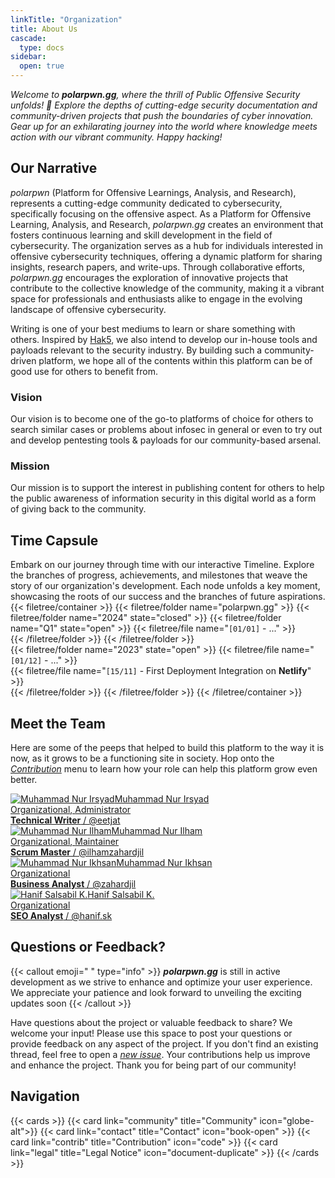 ```yaml
---
linkTitle: "Organization"
title: About Us
cascade:
  type: docs
sidebar:
  open: true
---
```


*Welcome to **polarpwn.gg**, where the thrill of Public Offensive Security unfolds! 🚀 Explore the depths of cutting-edge security documentation and community-driven projects that push the boundaries of cyber innovation. Gear up for an exhilarating journey into the world where knowledge meets action with our vibrant community. Happy hacking!*
<!--more-->

## Our Narrative
*polarpwn* (Platform for Offensive Learnings, Analysis, and Research), represents a cutting-edge community dedicated to cybersecurity, specifically focusing on the offensive aspect. As a Platform for Offensive Learning, Analysis, and Research, *polarpwn.gg* creates an environment that fosters continuous learning and skill development in the field of cybersecurity. The organization serves as a hub for individuals interested in offensive cybersecurity techniques, offering a dynamic platform for sharing insights, research papers, and write-ups. Through collaborative efforts, *polarpwn.gg* encourages the exploration of innovative projects that contribute to the collective knowledge of the community, making it a vibrant space for professionals and enthusiasts alike to engage in the evolving landscape of offensive cybersecurity.

Writing is one of your best mediums to learn or share something with others. Inspired by [Hak5](https://shop.hak5.org/blogs/payloads/), we also intend to develop our in-house tools and payloads relevant to the security industry. By building such a community-driven platform, we hope all of the contents within this platform can be of good use for others to benefit from.

### Vision
Our vision is to become one of the go-to platforms of choice for others to search similar cases or problems about infosec in general or even to try out and develop pentesting tools & payloads for our community-based arsenal.

### Mission
Our mission is to support the interest in publishing content for others to help the public awareness of information security in this digital world as a form of giving back to the community.

## Time Capsule
Embark on our journey through time with our interactive Timeline. Explore the branches of progress, achievements, and milestones that weave the story of our organization's development. Each node unfolds a key moment, showcasing the roots of our success and the branches of future aspirations.
{{< filetree/container >}}
  {{< filetree/folder name="polarpwn.gg" >}}
    {{< filetree/folder name="2024" state="closed" >}}
      {{< filetree/folder name="Q1" state="open" >}}
        {{< filetree/file name="```[01/01]``` - ..." >}}      
      {{< /filetree/folder >}}
    {{< /filetree/folder >}}  
    {{< filetree/folder name="2023" state="open" >}}
      {{< filetree/file name="```[01/12]``` - ..." >}}      
      {{< filetree/file name="```[15/11]``` - First Deployment Integration on **Netlify**" >}}      
    {{< /filetree/folder >}}
  {{< /filetree/folder >}}
{{< /filetree/container >}}

## Meet the Team
Here are some of the peeps that helped to build this platform to the way it is now, as it grows to be a functioning site in society. Hop onto the [*Contribution*](contrib/) menu to learn how your role can help this platform grow even better.
<div class="hextra-cards mt-4 gap-4 grid not-prose" style="--rows: 3;">  
  <a class="hextra-card group flex flex-col justify-start overflow-hidden rounded-lg border border-gray-200 text-current no-underline dark:shadow-none hover:shadow-gray-100 dark:hover:shadow-none shadow-gray-100 active:shadow-sm active:shadow-gray-200 transition-all duration-200 hover:border-gray-300 bg-gray-100 shadow dark:border-neutral-700 dark:bg-neutral-800 dark:text-gray-50 hover:shadow-lg dark:hover:border-neutral-500 dark:hover:bg-neutral-700" href="https://www.linkedin.com/in/muhammadnurirsyad/" target="_blank" rel="noreferrer"><img alt="Muhammad Nur Irsyad" loading="lazy" decoding="async" src="/images/org/irsyad.webp"><span class="flex font-semibold items-start gap-2 pt-4 px-4 text-gray-700 hover:text-gray-900 dark:text-neutral-200 dark:hover:text-neutral-50">Muhammad Nur Irsyad</span><div class="line-clamp-3 text-sm font-normal text-gray-500 dark:text-gray-400 px-4 mb-4 mt-2"><span class="bg-clip-text text-transparent bg-gradient-to-r from-gray-900-org to-gray-600-org dark:from-gray-100-org dark:to-gray-400-org font-semibold">Organizational</span>, <span class="bg-clip-text text-transparent bg-gradient-to-r from-gray-900 to-gray-600 dark:from-gray-100 dark:to-gray-400 font-semibold">Administrator</span><br><strong>Technical Writer</strong> / @eetjat</div></a>
  <a class="hextra-card group flex flex-col justify-start overflow-hidden rounded-lg border border-gray-200 text-current no-underline dark:shadow-none hover:shadow-gray-100 dark:hover:shadow-none shadow-gray-100 active:shadow-sm active:shadow-gray-200 transition-all duration-200 hover:border-gray-300 bg-gray-100 shadow dark:border-neutral-700 dark:bg-neutral-800 dark:text-gray-50 hover:shadow-lg dark:hover:border-neutral-500 dark:hover:bg-neutral-700" href="https://id.linkedin.com/in/muhammadnurilham/" target="_blank" rel="noreferrer"><img alt="Muhammad Nur Ilham" loading="lazy" decoding="async" src="/images/org/ilham.webp"><span class="flex font-semibold items-start gap-2 pt-4 px-4 text-gray-700 hover:text-gray-900 dark:text-neutral-200 dark:hover:text-neutral-50">Muhammad Nur Ilham</span><div class="line-clamp-3 text-sm font-normal text-gray-500 dark:text-gray-400 px-4 mb-4 mt-2"><span class="bg-clip-text text-transparent bg-gradient-to-r from-gray-900-org to-gray-600-org dark:from-gray-100-org dark:to-gray-400-org font-semibold">Organizational</span>, <span class="bg-clip-text text-transparent bg-gradient-to-r from-gray-900 to-gray-600 dark:from-gray-100 dark:to-gray-400 font-semibold">Maintainer</span><br><strong>Scrum Master</strong> / @ilhamzahardjil</div></a>
  <a class="hextra-card group flex flex-col justify-start overflow-hidden rounded-lg border border-gray-200 text-current no-underline dark:shadow-none hover:shadow-gray-100 dark:hover:shadow-none shadow-gray-100 active:shadow-sm active:shadow-gray-200 transition-all duration-200 hover:border-gray-300 bg-gray-100 shadow dark:border-neutral-700 dark:bg-neutral-800 dark:text-gray-50 hover:shadow-lg dark:hover:border-neutral-500 dark:hover:bg-neutral-700" href="https://www.linkedin.com/in/ihsan-zahardjil-6b63b0184/" target="_blank" rel="noreferrer"><img alt="Muhammad Nur Ikhsan" loading="lazy" decoding="async" src="/images/org/ikhsan.webp"><span class="flex font-semibold items-start gap-2 pt-4 px-4 text-gray-700 hover:text-gray-900 dark:text-neutral-200 dark:hover:text-neutral-50">Muhammad Nur Ikhsan</span><div class="line-clamp-3 text-sm font-normal text-gray-500 dark:text-gray-400 px-4 mb-4 mt-2"><span class="bg-clip-text text-transparent bg-gradient-to-r from-gray-900-org to-gray-600-org dark:from-gray-100-org dark:to-gray-400-org font-semibold">Organizational</span><br><strong>Business Analyst</strong> / @zahardjil</div></a>  
  <a class="hextra-card group flex flex-col justify-start overflow-hidden rounded-lg border border-gray-200 text-current no-underline dark:shadow-none hover:shadow-gray-100 dark:hover:shadow-none shadow-gray-100 active:shadow-sm active:shadow-gray-200 transition-all duration-200 hover:border-gray-300 bg-gray-100 shadow dark:border-neutral-700 dark:bg-neutral-800 dark:text-gray-50 hover:shadow-lg dark:hover:border-neutral-500 dark:hover:bg-neutral-700" href="https://id.linkedin.com/in/hanifsalsabilk" target="_blank" rel="noreferrer"><img alt="Hanif Salsabil K." loading="lazy" decoding="async" src="/images/org/hanif.webp"><span class="flex font-semibold items-start gap-2 pt-4 px-4 text-gray-700 hover:text-gray-900 dark:text-neutral-200 dark:hover:text-neutral-50">Hanif Salsabil K.</span><div class="line-clamp-3 text-sm font-normal text-gray-500 dark:text-gray-400 px-4 mb-4 mt-2"><span class="bg-clip-text text-transparent bg-gradient-to-r from-gray-900-org to-gray-600-org dark:from-gray-100-org dark:to-gray-400-org font-semibold">Organizational</span><br><strong>SEO Analyst</strong> / @hanif.sk</div></a>
</div>

## Questions or Feedback?
{{< callout emoji=" " type="info" >}}
  ***polarpwn.gg*** is still in active development as we strive to enhance and optimize your user experience. We appreciate your patience and look forward to unveiling the exciting updates soon
{{< /callout >}}

Have questions about the project or valuable feedback to share? We welcome your input! Please use this space to post your questions or provide feedback on any aspect of the project. If you don't find an existing thread, feel free to open a [*new issue*](https://github.com/polarpwn/polarpwn.gg/issues/). Your contributions help us improve and enhance the project. Thank you for being part of our community!

## Navigation
{{< cards >}}
  {{< card link="community" title="Community" icon="globe-alt">}}
  {{< card link="contact" title="Contact" icon="book-open" >}}
  {{< card link="contrib" title="Contribution" icon="code" >}}
  {{< card link="legal" title="Legal Notice" icon="document-duplicate" >}}
{{< /cards >}}
